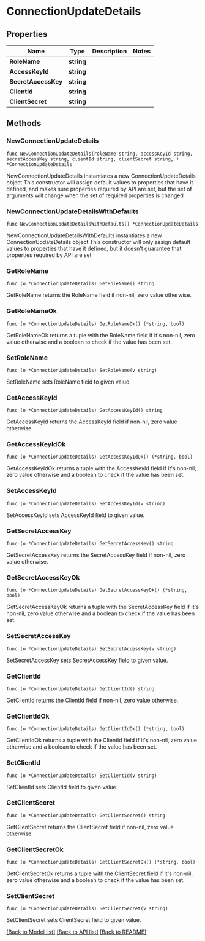 # ConnectionUpdateDetails

## Properties

Name | Type | Description | Notes
------------ | ------------- | ------------- | -------------
**RoleName** | **string** |  | 
**AccessKeyId** | **string** |  | 
**SecretAccessKey** | **string** |  | 
**ClientId** | **string** |  | 
**ClientSecret** | **string** |  | 

## Methods

### NewConnectionUpdateDetails

`func NewConnectionUpdateDetails(roleName string, accessKeyId string, secretAccessKey string, clientId string, clientSecret string, ) *ConnectionUpdateDetails`

NewConnectionUpdateDetails instantiates a new ConnectionUpdateDetails object
This constructor will assign default values to properties that have it defined,
and makes sure properties required by API are set, but the set of arguments
will change when the set of required properties is changed

### NewConnectionUpdateDetailsWithDefaults

`func NewConnectionUpdateDetailsWithDefaults() *ConnectionUpdateDetails`

NewConnectionUpdateDetailsWithDefaults instantiates a new ConnectionUpdateDetails object
This constructor will only assign default values to properties that have it defined,
but it doesn't guarantee that properties required by API are set

### GetRoleName

`func (o *ConnectionUpdateDetails) GetRoleName() string`

GetRoleName returns the RoleName field if non-nil, zero value otherwise.

### GetRoleNameOk

`func (o *ConnectionUpdateDetails) GetRoleNameOk() (*string, bool)`

GetRoleNameOk returns a tuple with the RoleName field if it's non-nil, zero value otherwise
and a boolean to check if the value has been set.

### SetRoleName

`func (o *ConnectionUpdateDetails) SetRoleName(v string)`

SetRoleName sets RoleName field to given value.


### GetAccessKeyId

`func (o *ConnectionUpdateDetails) GetAccessKeyId() string`

GetAccessKeyId returns the AccessKeyId field if non-nil, zero value otherwise.

### GetAccessKeyIdOk

`func (o *ConnectionUpdateDetails) GetAccessKeyIdOk() (*string, bool)`

GetAccessKeyIdOk returns a tuple with the AccessKeyId field if it's non-nil, zero value otherwise
and a boolean to check if the value has been set.

### SetAccessKeyId

`func (o *ConnectionUpdateDetails) SetAccessKeyId(v string)`

SetAccessKeyId sets AccessKeyId field to given value.


### GetSecretAccessKey

`func (o *ConnectionUpdateDetails) GetSecretAccessKey() string`

GetSecretAccessKey returns the SecretAccessKey field if non-nil, zero value otherwise.

### GetSecretAccessKeyOk

`func (o *ConnectionUpdateDetails) GetSecretAccessKeyOk() (*string, bool)`

GetSecretAccessKeyOk returns a tuple with the SecretAccessKey field if it's non-nil, zero value otherwise
and a boolean to check if the value has been set.

### SetSecretAccessKey

`func (o *ConnectionUpdateDetails) SetSecretAccessKey(v string)`

SetSecretAccessKey sets SecretAccessKey field to given value.


### GetClientId

`func (o *ConnectionUpdateDetails) GetClientId() string`

GetClientId returns the ClientId field if non-nil, zero value otherwise.

### GetClientIdOk

`func (o *ConnectionUpdateDetails) GetClientIdOk() (*string, bool)`

GetClientIdOk returns a tuple with the ClientId field if it's non-nil, zero value otherwise
and a boolean to check if the value has been set.

### SetClientId

`func (o *ConnectionUpdateDetails) SetClientId(v string)`

SetClientId sets ClientId field to given value.


### GetClientSecret

`func (o *ConnectionUpdateDetails) GetClientSecret() string`

GetClientSecret returns the ClientSecret field if non-nil, zero value otherwise.

### GetClientSecretOk

`func (o *ConnectionUpdateDetails) GetClientSecretOk() (*string, bool)`

GetClientSecretOk returns a tuple with the ClientSecret field if it's non-nil, zero value otherwise
and a boolean to check if the value has been set.

### SetClientSecret

`func (o *ConnectionUpdateDetails) SetClientSecret(v string)`

SetClientSecret sets ClientSecret field to given value.



[[Back to Model list]](../README.md#documentation-for-models) [[Back to API list]](../README.md#documentation-for-api-endpoints) [[Back to README]](../README.md)


